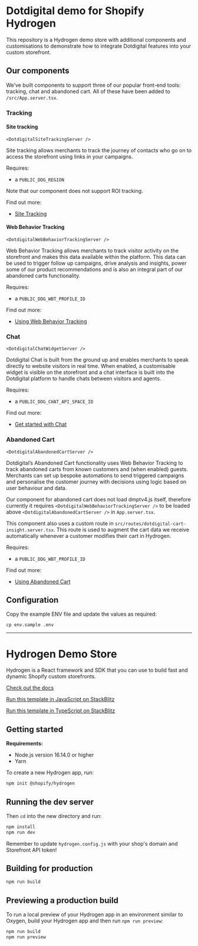 # Dotdigital demo for Shopify Hydrogen

This repository is a Hydrogen demo store with additional components and customisations to demonstrate how to integrate Dotdigital features into your custom storefront.

## Our components

We’ve built components to support three of our popular front-end tools: tracking, chat and abandoned cart. All of these have been added to `/src/App.server.tsx`.

### Tracking

#### Site tracking
```
<DotdigitalSiteTrackingServer />
```

Site tracking allows merchants to track the journey of contacts who go on to access the storefront using links in your campaigns.

Requires:
- a `PUBLIC_DDG_REGION`

Note that our component does not support ROI tracking.

Find out more: 
- [Site Tracking](https://support.dotdigital.com/hc/en-gb/articles/212212388-Site-and-ROI-tracking)

#### Web Behavior Tracking
```
<DotdigitalWebBehaviorTrackingServer />
```

Web Behavior Tracking allows merchants to track visitor activity on the storefront and makes this data available within the platform. This data can be used to trigger follow up campaigns, drive analysis and insights, power some of our product recommendations and is also an integral part of our abandoned carts functionality.

Requires:
- a `PUBLIC_DDG_WBT_PROFILE_ID`

Find out more: 
- [Using Web Behavior Tracking](https://support.dotdigital.com/hc/en-gb/articles/360000183859-Using-Web-Behavior-Tracking)

### Chat
```
<DotdigitalChatWidgetServer />
```

Dotdigital Chat is built from the ground up and enables merchants to speak directly to website visitors in real time. When enabled, a customisable widget is visible on the storefront and a chat interface is built into the Dotdigital platform to handle chats between visitors and agents.

Requires:
- a `PUBLIC_DDG_CHAT_API_SPACE_ID`

Find out more:
- [Get started with Chat](https://support.dotdigital.com/hc/en-gb/articles/360009756460-Get-started-with-Chat)

### Abandoned Cart
```
<DotdigitalAbandonedCartServer />
```

Dotdigital’s Abandoned Cart functionality uses Web Behavior Tracking to track abandoned carts from known customers and (when enabled) guests. Merchants can set up bespoke automations to send triggered campaigns and personalise the customer journey with decisions using logic based on user behaviour and data.

Our component for abandoned cart does not load dmptv4.js itself, therefore currently it requires `<DotdigitalWebBehaviorTrackingServer />` to be loaded above `<DotdigitalAbandonedCartServer />` in `App.server.tsx`. 

This component also uses a custom route in `src/routes/dotdigital-cart-insight.server.tsx`. This route is used to augment the cart data we receive automatically whenever a customer modifies their cart in Hydrogen. 

Requires:
- a `PUBLIC_DDG_WBT_PROFILE_ID`

Find out more:
- [Using Abandoned Cart](https://support.dotdigital.com/hc/en-gb/articles/217384337-Using-abandoned-cart)

## Configuration
Copy the example ENV file and update the values as required:
```
cp env.sample .env
```

---
# Hydrogen Demo Store

Hydrogen is a React framework and SDK that you can use to build fast and dynamic Shopify custom storefronts.

[Check out the docs](https://shopify.dev/custom-storefronts/hydrogen)

[Run this template in JavaScript on StackBlitz](https://stackblitz.com/github/Shopify/hydrogen/tree/dist/templates/demo-store-js?file=package.json)

[Run this template in TypeScript on StackBlitz](https://stackblitz.com/github/Shopify/hydrogen/tree/dist/templates/demo-store-ts?file=package.json)

## Getting started

**Requirements:**

- Node.js version 16.14.0 or higher
- Yarn

To create a new Hydrogen app, run:

```bash
npm init @shopify/hydrogen
```

## Running the dev server

Then `cd` into the new directory and run:

```bash
npm install
npm run dev
```

Remember to update `hydrogen.config.js` with your shop's domain and Storefront API token!

## Building for production

```bash
npm run build
```

## Previewing a production build

To run a local preview of your Hydrogen app in an environment similar to Oxygen, build your Hydrogen app and then run `npm run preview`:

```bash
npm run build
npm run preview
```

